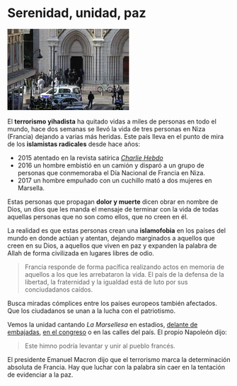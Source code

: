 # Serenidad, unidad, paz

 ![Lugar-de-atentado-Niza](https://github.com/DeustoPWEB2020/documentacion-grupo2/blob/Redacci%C3%B3n/textos/atentado-en-niza.jpg)

El **terrorismo yihadista** ha quitado vidas a miles de personas en todo el mundo,  hace dos semanas se llevó la vida de tres personas en Niza (Francia) dejando a varias más heridas. Este país lleva en el punto de mira de los **islamistas radicales** desde hace años:

* 2015 atentado en la revista satírica [*Charlie Hebdo*](https://charliehebdo.fr/)
* 2016 un hombre embistió en un camión y disparó a un grupo de personas que conmemoraba el Día Nacional de Francia en Niza.
* 2017 un hombre empuñado con un cuchillo mató a dos mujeres en Marsella. 

Estas personas que propagan **dolor y muerte** dicen obrar en nombre de Dios, un dios que les manda el mensaje de terminar con la vida de todas aquellas personas que no son como ellos, que no creen en él.

La realidad es que estas personas crean una **islamofobia** en los países del mundo en donde actúan y atentan, dejando marginados a aquellos que creen en su Dios, a aquellos que viven en paz y expanden la palabra de Allah de forma civilizada en lugares libres de odio. 

> Francia responde de forma pacífica realizando actos en memoria de aquellos a los que les arrebataron la vida. El país de la defensa de la libertad, la fraternidad y la igualdad está de luto por sus conciudadanos caídos. 

Busca miradas cómplices entre los países europeos también afectados. Que los ciudadanos se unan a la lucha con el patriotismo. 

Vemos la unidad cantando *La Marsellesa* en estadios, [delante de embajadas](https://www.youtube.com/watch?v=NabpPJbMMzc), [en el congreso](https://www.youtube.com/watch?v=bx_DqqYM72s) o en las calles del país.
El propio Napoleón dijo:

> Este himno podría levantar y unir al pueblo francés. 

El presidente Emanuel Macron dijo que el terrorismo marca la determinación absoluta de Francia. Hay que luchar con la palabra sin caer en la tentación de evidenciar a la paz. 
